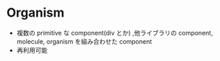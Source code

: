 # Organism

- 複数の primitive な component(div とか) ,他ライブラリの component, molecule, organism を組み合わせた component
- 再利用可能
